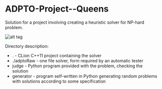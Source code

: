 # ADPTO-Project--Queens
Solution for a project involving creating a heuristic solver for NP-hard problem.

![alt tag](https://cloud.githubusercontent.com/assets/8882153/16954864/ca7d9eca-4dd2-11e6-8d18-65fcd5ff9df6.png)

Directory description:
- . - CLion C++11 project containing the solver
- ./adptoRaw - one file solver, form required by an automatic tester
- judge - Python program provided with the problem, checking the solution
- generator - program self-written in Python generating random problems with solutions according to some specification
